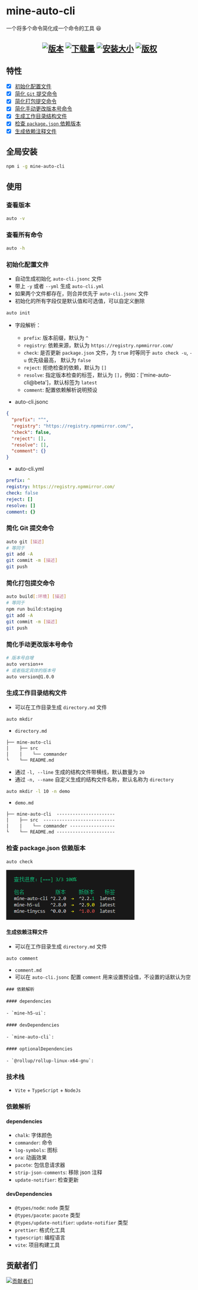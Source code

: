 # mine-auto-cli

一个将多个命令简化成一个命令的工具 😆

<h2 align="center">
  <a href="https://www.npmjs.com/package/mine-auto-cli"><img src="https://img.shields.io/npm/v/mine-auto-cli.svg?logo=npm" alt="版本" /></a>
  <a href="https://www.npmjs.com/package/mine-auto-cli"><img src="https://img.shields.io/npm/dt/mine-auto-cli?logo=Markdown" alt="下载量" /></a>
  <a href="https://www.npmjs.com/package/mine-auto-cli"><img src="https://packagephobia.com/badge?p=mine-auto-cli" alt="安装大小" /></a>
  <a href="https://github.com/biaov/mine-auto-cli/blob/main/LICENSE"><img src="https://img.shields.io/badge/license-MIT-green?logo=Unlicense" alt="版权" /></a>
</h2>

## 特性

- [x] [初始化配置文件](#初始化配置文件)
- [x] [简化 `Git` 提交命令](#简化-git-提交命令)
- [x] [简化打包提交命令](#简化打包提交命令)
- [x] [简化手动更改版本号命令](#简化手动更改版本号命令)
- [x] [生成工作目录结构文件](#生成工作目录结构文件)
- [x] [检查 `package.json` 依赖版本](#检查-packagejson-依赖版本)
- [x] [生成依赖注释文件](#生成依赖注释文件)

## 全局安装

```sh
npm i -g mine-auto-cli
```

## 使用

### 查看版本

```sh
auto -v
```

### 查看所有命令

```sh
auto -h
```

### 初始化配置文件

- 自动生成初始化 `auto-cli.jsonc` 文件
- 带上 `-y` 或者 `--yml` 生成 `auto-cli.yml`
- 如果两个文件都存在，则合并优先于 `auto-cli.jsonc` 文件
- 初始化的所有字段仅是默认值和可选值，可以自定义删除

```sh
auto init
```

- 字段解析：

  - `prefix`: 版本前缀，默认为 `^`
  - `registry`: 依赖来源，默认为 `https://registry.npmmirror.com/`
  - `check`: 是否更新 `package.json` 文件，为 `true` 时等同于 `auto check -u`, `-u` 优先级最高， 默认为 `false`
  - `reject`: 拒绝检查的依赖，默认为 `[]`
  - `resolve`: 指定版本检查的标签，默认为 `[]`，例如：['mine-auto-cli@beta']，默认标签为 `latest`
  - `comment`: 配置依赖解析说明预设

- auto-cli.jsonc

```json
{
  "prefix": "^",
  "registry": "https://registry.npmmirror.com/",
  "check": false,
  "reject": [],
  "resolve": [],
  "comment": {}
}
```

- auto-cli.yml

```yml
prefix: ^
registry: https://registry.npmmirror.com/
check: false
reject: []
resolve: []
comment: {}
```

### 简化 Git 提交命令

```sh
auto git [描述]
# 等同于
git add -A
git commit -m [描述]
git push
```

### 简化打包提交命令

```sh
auto build[:环境] [描述]
# 等同于
npm run build:staging
git add -A
git commit -m [描述]
git push
```

### 简化手动更改版本号命令

```sh
# 版本号自增
auto version++
# 或者指定具体的版本号
auto version@1.0.0
```

### 生成工作目录结构文件

- 可以在工作目录生成 `directory.md` 文件

```sh
auto mkdir
```

- `directory.md`

```MD
├── mine-auto-cli
│    ├── src
│    │    └── commander
└    └── README.md
```

- 通过 `-l, --line` 生成的结构文件带横线，默认数量为 `20`
- 通过 `-n, --name` 自定义生成的结构文件名称，默认名称为 `directory`

```sh
auto mkdir -l 10 -n demo
```

- `demo.md`

```MD
├── mine-auto-cli  ----------------------
│    ├── src  ---------------------------
│    │    └── commander -----------------
└    └── README.md ----------------------
```

### 检查 package.json 依赖版本

```sh
auto check
```

![img](./assets/check.png)

#### 生成依赖注释文件

- 可以在工作目录生成 `directory.md` 文件

```sh
auto comment
```

- `comment.md`
- 可以在 `auto-cli.jsonc` 配置 `comment` 用来设置预设值，不设置的话默认为空

```MD
### 依赖解析

#### dependencies

- `mine-h5-ui`:

#### devDependencies

- `mine-auto-cli`:

#### optionalDependencies

- `@rollup/rollup-linux-x64-gnu`:
```

### 技术栈

- `Vite` + `TypeScript` + `NodeJs`

### 依赖解析

#### dependencies

- `chalk`: 字体颜色
- `commander`: 命令
- `log-symbols`: 图标
- `ora`: 动画效果
- `pacote`: 包信息请求器
- `strip-json-comments`: 移除 json 注释
- `update-notifier`: 检查更新

#### devDependencies

- `@types/node`: `node` 类型
- `@types/pacote`: `pacote` 类型
- `@types/update-notifier`: `update-notifier` 类型
- `prettier`: 格式化工具
- `typescript`: 编程语言
- `vite`: 项目构建工具

## 贡献者们

[![贡献者们](https://contrib.rocks/image?repo=biaov/mine-auto-cli)](https://github.com/biaov/mine-auto-cli/graphs/contributors)
